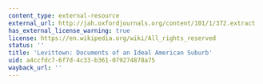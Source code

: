 ```yaml
---
content_type: external-resource
external_url: http://jah.oxfordjournals.org/content/101/1/372.extract
has_external_license_warning: true
license: https://en.wikipedia.org/wiki/All_rights_reserved
status: ''
title: 'Levittown: Documents of an Ideal American Suburb'
uid: a4ccfdc7-6f7d-4c33-b361-079274878a75
wayback_url: ''
---
```

